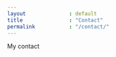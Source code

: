 ```yaml
---
layout              : default
title               : "Contact"
permalink           : "/contact/"
---
```

My contact
